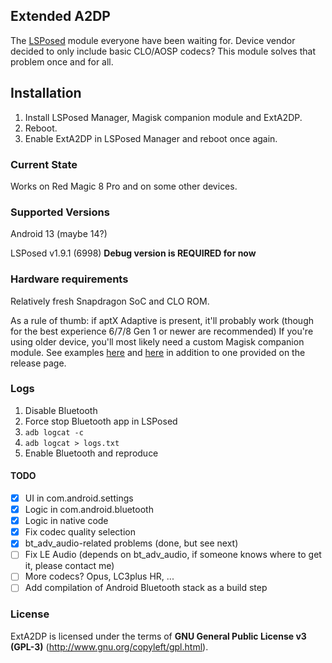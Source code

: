 ## Extended A2DP
The [LSPosed](https://github.com/LSPosed/LSPosed) module everyone have been waiting for.
Device vendor decided to only include basic CLO/AOSP codecs? This module solves that problem once and for all.

## Installation
1. Install LSPosed Manager, Magisk companion module and ExtA2DP.
2. Reboot.
3. Enable ExtA2DP in LSPosed Manager and reboot once again.

### Current State
Works on Red Magic 8 Pro and on some other devices.

### Supported Versions
Android 13 (maybe 14?)

LSPosed v1.9.1 (6998)
**Debug version is REQUIRED for now**

### Hardware requirements
Relatively fresh Snapdragon SoC and CLO ROM.

As a rule of thumb: if aptX Adaptive is present, it'll probably work (though for the best experience 6/7/8 Gen 1 or newer are recommended)
If you're using older device, you'll most likely need a custom Magisk companion module. See examples [here](https://github.com/anonymix007/ExtA2DP/issues/4#issuecomment-1694643330) and [here](https://github.com/anonymix007/ExtA2DP/issues/2#issuecomment-1646835100) in addition to one provided on the release page.

### Logs
1. Disable Bluetooth
2. Force stop Bluetooth app in LSPosed
3. `adb logcat -c`
4. `adb logcat > logs.txt`
5. Enable Bluetooth and reproduce

#### TODO
- [x] UI in com.android.settings
- [x] Logic in com.android.bluetooth
- [x] Logic in native code
- [x] Fix codec quality selection
- [x] bt_adv_audio-related problems (done, but see next)
- [ ] Fix LE Audio (depends on bt_adv_audio, if someone knows where to get it, please contact me)
- [ ] More codecs? Opus, LC3plus HR, ...
- [ ] Add compilation of Android Bluetooth stack as a build step

### License
ExtA2DP is licensed under the terms of **GNU General Public License v3 (GPL-3)** (http://www.gnu.org/copyleft/gpl.html).
